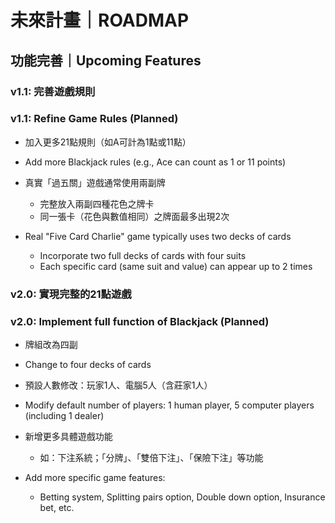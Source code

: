 # 未來計畫｜ROADMAP

## 功能完善｜Upcoming Features 


### v1.1: 完善遊戲規則
### v1.1: Refine Game Rules (Planned)


- 加入更多21點規則（如A可計為1點或11點）
- Add more Blackjack rules (e.g., Ace can count as 1 or 11 points)

- 真實「過五關」遊戲通常使用兩副牌
	- 完整放入兩副四種花色之牌卡
	- 同一張卡（花色與數值相同）之牌面最多出現2次
- Real "Five Card Charlie" game typically uses two decks of cards
	- Incorporate two full decks of cards with four suits
	- Each specific card (same suit and value) can appear up to 2 times


### v2.0: 實現完整的21點遊戲
### v2.0: Implement full function of Blackjack (Planned)

- 牌組改為四副
- Change to four decks of cards

- 預設人數修改：玩家1人、電腦5人（含莊家1人）
- Modify default number of players: 1 human player, 5 computer players (including 1 dealer)

- 新增更多具體遊戲功能
	- 如：下注系統；「分牌」、「雙倍下注」、「保險下注」等功能
- Add more specific game features:
	- Betting system, Splitting pairs option, Double down option, Insurance bet, etc.